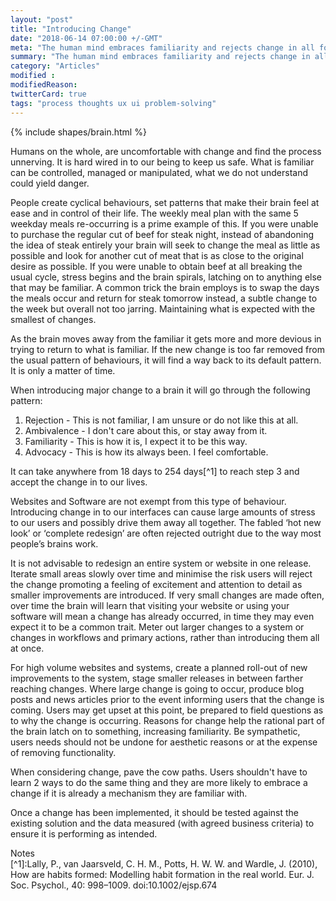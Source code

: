 ```yaml
---
layout: "post"
title: "Introducing Change"
date: "2018-06-14 07:00:00 +/-GMT"
meta: "The human mind embraces familiarity and rejects change in all forms"
summary: "The human mind embraces familiarity and rejects change in all forms"
category: "Articles"
modified :
modifiedReason:
twitterCard: true
tags: "process thoughts ux ui problem-solving"
---
```


{% include shapes/brain.html %}

Humans on the whole, are uncomfortable with change and find the process unnerving. It is hard wired in to our being to keep us safe. What is familiar can be controlled, managed or manipulated, what we do not understand could yield danger.

People create cyclical behaviours, set patterns that make their brain feel at ease and in control of their life. The weekly meal plan with the same 5 weekday meals re-occurring is a prime example of this. If you were unable to purchase the regular cut of beef for steak night, instead of abandoning the idea of steak entirely your brain will seek to change the meal as little as possible and look for another cut of meat that is as close to the original desire as possible. If you were unable to obtain beef at all breaking the usual cycle, stress begins and the brain spirals, latching on to anything else that may be familiar. A common trick the brain employs is to swap the days the meals occur and return for steak tomorrow instead, a subtle change to the week but overall not too jarring. Maintaining what is expected with the smallest of changes.

As the brain moves away from the familiar it gets more and more devious in trying to return to what is familiar. If the new change is too far removed from the usual pattern of behaviours, it will find a way back to its default pattern. It is only a matter of time.

When introducing major change to a brain it will go through the following pattern:

1.  Rejection - This is not familiar, I am unsure or do not like this at all.
2.  Ambivalence - I don't care about this, or stay away from it.
3.  Familiarity - This is how it is, I expect it to be this way.
4.  Advocacy - This is how its always been. I feel comfortable.

It can take anywhere from 18 days to 254 days[^1] to reach step 3 and accept the change in to our lives.

Websites and Software are not exempt from this type of behaviour. Introducing change in to our interfaces can cause large amounts of stress to our users and possibly drive them away all together. The fabled ‘hot new look’ or ‘complete redesign’ are often rejected outright due to the way most people’s brains work.

It is not advisable to redesign an entire system or website in one release. Iterate small areas slowly over time and minimise the risk users will reject the change promoting a feeling of excitement and attention to detail as smaller improvements are introduced. If very small changes are made often, over time the brain will learn that visiting your website or using your software will mean a change has already occurred, in time they may even expect it to be a common trait. Meter out larger changes to a system or changes in workflows and primary actions, rather than introducing them all at once.

For high volume websites and systems, create a planned roll-out of new improvements to the system, stage smaller releases in between farther reaching changes. Where large change is going to occur, produce blog posts and news articles prior to the event informing users that the change is coming. Users may get upset at this point, be prepared to field questions as to why the change is occurring. Reasons for change help the rational part of the brain latch on to something, increasing familiarity. Be sympathetic, users needs should not be undone for aesthetic reasons or at the expense of removing functionality.

When considering change, pave the cow paths. Users shouldn't have to learn 2 ways to do the same thing and they are more likely to embrace a change if it is already a mechanism they are familiar with.

Once a change has been implemented, it should be tested against the existing solution and the data measured (with agreed business criteria) to ensure it is performing as intended.

<div class="f-mono black f7 ttu" data-type="notes"><span>Notes</span></div>
[^1]:Lally, P., van Jaarsveld, C. H. M., Potts, H. W. W. and Wardle, J. (2010), How are habits formed: Modelling habit formation in the real world. Eur. J. Soc. Psychol., 40: 998–1009. doi:10.1002/ejsp.674
